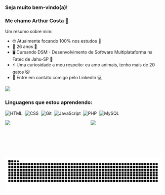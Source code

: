 ### Seja muito bem-vindo(a)!
### Me chamo Arthur Costa 👋



Um resumo sobre mim:

- 🤓 Atualmente focando 100% nos estudos 📖
- 🥳 26 anos 🎂
- 🖥 Cursando DSM - Desenvolvimento de Software Multiplataforma na Fatec de Jahu-SP 📍
- ⚡ Uma curiosidade a meu respeito: eu amo animais, tenho mais de 20 gatos 🐱
- 📧 Entre em contato comigo pelo LinkedIn 💻
<div>
<a href="https://www.linkedin.com/in/arthurch-costa" target="_blank"><img loading="lazy" src="https://img.shields.io/badge/-LinkedIn-%230077B5?style=for-the-badge&logo=linkedin&logoColor=white" target="_blank"></a>
</div>

### Linguagens que estou aprendendo:

![HTML](https://img.shields.io/badge/HTML5-E34F26?style=for-the-badge&logo=html5&logoColor=white)&nbsp;
![CSS](https://img.shields.io/badge/CSS3-1572B6?style=for-the-badge&logo=css3&logoColor=white)&nbsp;
![Git](https://img.shields.io/badge/GIT-E44C30?style=for-the-badge&logo=git&logoColor=white)&nbsp;
![JavaScript](https://img.shields.io/badge/JavaScript-F7DF1E?style=for-the-badge&logo=javascript&logoColor=black)&nbsp;
![PHP](https://img.shields.io/badge/PHP-777BB4?style=for-the-badge&logo=php&logoColor=white)&nbsp;
![MySQL](https://img.shields.io/badge/MySQL-00000F?style=for-the-badge&logo=mysql&logoColor=white)&nbsp;


<div  align="left" style="margin-bottom:100px">
<img width=55% align="left"  src="https://github-readme-streak-stats.herokuapp.com?user=arthurch-costa&theme=radical&mode=weekly" />
<a href="https://github.com/arthurch-costa">
<img loading="lazy" height="180em" src="https://github-readme-stats.vercel.app/api/top-langs/?username=arthurch-costa&layout=compact&langs_count=7&theme=dracula"/>
</div>


<picture>
  <source media="(prefers-color-scheme: dark)" srcset="https://raw.githubusercontent.com/arthurch-costa/arthurch-costa/output/github-contribution-grid-snake-dark.svg">
  <source media="(prefers-color-scheme: light)" srcset="https://raw.githubusercontent.com/arthurch-costa/arthurch-costa/output/github-contribution-grid-snake.svg">
  <img alt="github contribution grid snake animation" src="https://raw.githubusercontent.com/arthurch-costa/arthurch-costa/output/github-contribution-grid-snake.svg">
</picture>
<br><br>
